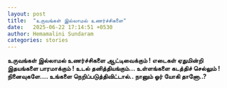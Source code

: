 ```yaml
---
layout: post
title:  "உருவங்கள் இல்லாமல் உணர்ச்சிகளை"
date:   2025-06-22 17:14:51 +0530
author: Hemamalini Sundaram
categories: stories
---
```


**உருவங்கள் இல்லாமல் உணர்ச்சிகளை ஆட்டிவைக்கும் ! எடைகள் ஏதுமின்றி இதயங்களை பாரமாக்கும்
! உடல் தனித்தியங்கும்\... உள்ளங்களை கடத்திச் செல்லும் ! நினைவுகளே\.... உங்களை
நெறிப்படுத்திவிட்டால்.. நானும் ஓர் யோகி தானோ..?**
